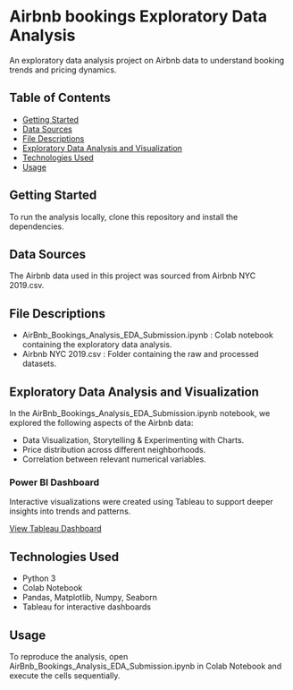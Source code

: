 # Airbnb bookings Exploratory Data Analysis

An exploratory data analysis project on Airbnb data to understand booking trends and pricing dynamics.

## Table of Contents
- [Getting Started](#getting-started)
- [Data Sources](#data-sources)
- [File Descriptions](#file-descriptions)
- [Exploratory Data Analysis and Visualization](#exploratory-data-analysis-and-visualization)
- [Technologies Used](#technologies-used)
- [Usage](#usage)

## Getting Started
To run the analysis locally, clone this repository and install the dependencies.

## Data Sources
The Airbnb data used in this project was sourced from Airbnb NYC 2019.csv.

## File Descriptions
- AirBnb_Bookings_Analysis_EDA_Submission.ipynb : Colab notebook containing the exploratory data analysis.
- Airbnb NYC 2019.csv : Folder containing the raw and processed datasets.

## Exploratory Data Analysis and Visualization
In the  AirBnb_Bookings_Analysis_EDA_Submission.ipynb  notebook, we explored the following aspects of the Airbnb data:
- Data Visualization, Storytelling & Experimenting with Charts.
- Price distribution across different neighborhoods.
- Correlation between relevant numerical variables.

### Power BI Dashboard

Interactive visualizations were created using Tableau to support deeper insights into trends and patterns.

[View Tableau Dashboard](https://public.tableau.com/app/profile/manikanta.tangi/viz/AirBnbDataViz_17180363001070/Dashboard1)

## Technologies Used
- Python 3
- Colab Notebook
- Pandas, Matplotlib, Numpy, Seaborn
- Tableau for interactive dashboards

## Usage
To reproduce the analysis, open  AirBnb_Bookings_Analysis_EDA_Submission.ipynb  in Colab Notebook and execute the cells sequentially.
